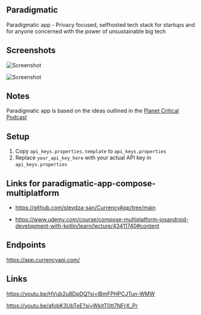 ## Paradigmatic
Paradigmatic app - Privacy focused, selfhosted tech stack for startups and for anyone concerned with the power of unsustainable big tech

## Screenshots
![Screenshot](https://github.com/arunabhdas/Paradigmatic/blob/main/screenshots/screenshot_4.png?raw=true)

![Screenshot](https://github.com/arunabhdas/Paradigmatic/blob/main/screenshots/screenshot_1.png?raw=true)

## Notes
Paradigmatic app is based on the ideas outlined in the [Planet Critical Podcast](https://podcasts.apple.com/ca/podcast/planet-critical/id1545009586) 

## Setup

1. Copy `api_keys.properties.template` to `api_keys.properties`
2. Replace `your_api_key_here` with your actual API key in `api_keys.properties`

## Links for paradigmatic-app-compose-multiplatform

- https://github.com/stevdza-san/CurrencyApp/tree/main

- https://www.udemy.com/course/compose-multiplatform-iosandroid-development-with-kotlin/learn/lecture/43411740#content 

## Endpoints

https://app.currencyapi.com/

## Links

https://youtu.be/HVub2u8DpDQ?si=IBmFPHPCJTun-WMW

https://youtu.be/afobK3UbTeE?si=WkitT0tt7NFrX_Pr

